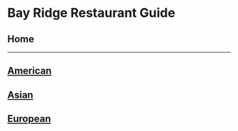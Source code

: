 # Bay Ridge Restaurant Guide
## Home
---
## [American](american/american.md)
## [Asian](asian/asian.md)
## [European](european/european.md)